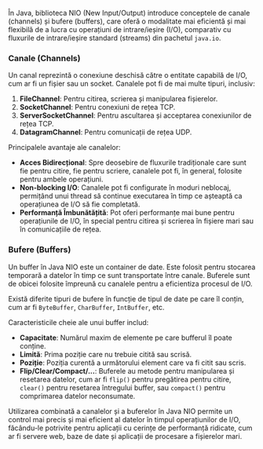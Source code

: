 În Java, biblioteca NIO (New Input/Output) introduce conceptele de canale (channels) și bufere (buffers), care oferă o modalitate mai eficientă și mai flexibilă de a lucra cu operațiuni de intrare/ieșire (I/O), comparativ cu fluxurile de intrare/ieșire standard (streams) din pachetul `java.io`.

### Canale (Channels)
Un canal reprezintă o conexiune deschisă către o entitate capabilă de I/O, cum ar fi un fișier sau un socket. Canalele pot fi de mai multe tipuri, inclusiv:

1. **FileChannel**: Pentru citirea, scrierea și manipularea fișierelor.
2. **SocketChannel**: Pentru conexiuni de rețea TCP.
3. **ServerSocketChannel**: Pentru ascultarea și acceptarea conexiunilor de rețea TCP.
4. **DatagramChannel**: Pentru comunicații de rețea UDP.

Principalele avantaje ale canalelor:
- **Acces Bidirecțional**: Spre deosebire de fluxurile tradiționale care sunt fie pentru citire, fie pentru scriere, canalele pot fi, în general, folosite pentru ambele operațiuni.
- **Non-blocking I/O**: Canalele pot fi configurate în moduri neblocaj, permițând unui thread să continue executarea în timp ce așteaptă ca operațiunea de I/O să fie completată.
- **Performanță Îmbunătățită**: Pot oferi performanțe mai bune pentru operațiunile de I/O, în special pentru citirea și scrierea în fișiere mari sau în comunicațiile de rețea.

### Bufere (Buffers)
Un buffer în Java NIO este un container de date. Este folosit pentru stocarea temporară a datelor în timp ce sunt transportate între canale. Buferele sunt de obicei folosite împreună cu canalele pentru a eficientiza procesul de I/O.

Există diferite tipuri de bufere în funcție de tipul de date pe care îl conțin, cum ar fi `ByteBuffer`, `CharBuffer`, `IntBuffer`, etc.

Caracteristicile cheie ale unui buffer includ:
- **Capacitate**: Numărul maxim de elemente pe care bufferul îl poate conține.
- **Limită**: Prima poziție care nu trebuie citită sau scrisă.
- **Poziție**: Poziția curentă a următorului element care va fi citit sau scris.
- **Flip/Clear/Compact/...**: Buferele au metode pentru manipularea și resetarea datelor, cum ar fi `flip()` pentru pregătirea pentru citire, `clear()` pentru resetarea întregului buffer, sau `compact()` pentru comprimarea datelor neconsumate.

Utilizarea combinată a canalelor și a buferelor în Java NIO permite un control mai precis și mai eficient al datelor în timpul operațiunilor de I/O, făcându-le potrivite pentru aplicații cu cerințe de performanță ridicate, cum ar fi servere web, baze de date și aplicații de procesare a fișierelor mari.
